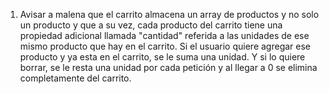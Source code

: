 1. Avisar a malena que el carrito almacena un array de productos y no solo un producto y que a su vez, cada producto del carrito tiene una propiedad adicional llamada "cantidad" referida a las unidades de ese mismo producto que hay en el carrito. Si el usuario quiere agregar ese producto y ya esta en el carrito, se le suma una unidad. Y si lo quiere borrar, se le resta una unidad por cada petición y al llegar a 0 se elimina completamente del carrito. 